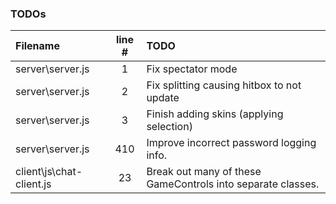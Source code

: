 ### TODOs
| Filename | line # | TODO
|:------|:------:|:------
| server\server.js | 1 | Fix spectator mode
| server\server.js | 2 | Fix splitting causing hitbox to not update
| server\server.js | 3 | Finish adding skins (applying selection)
| server\server.js | 410 | Improve incorrect password logging info.
| client\js\chat-client.js | 23 | Break out many of these GameControls into separate classes.